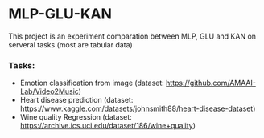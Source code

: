# MLP-GLU-KAN
This project is an experiment comparation between MLP, GLU and KAN on serveral tasks (most are tabular data)
### Tasks:
* Emotion classification from image (dataset: https://github.com/AMAAI-Lab/Video2Music)
* Heart disease prediction (dataset: https://www.kaggle.com/datasets/johnsmith88/heart-disease-dataset)
* Wine quality Regression (dataset: https://archive.ics.uci.edu/dataset/186/wine+quality)
